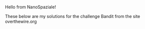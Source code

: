 Hello from NanoSpaziale!

These below are my solutions for the challenge Bandit from the site overthewire.org

